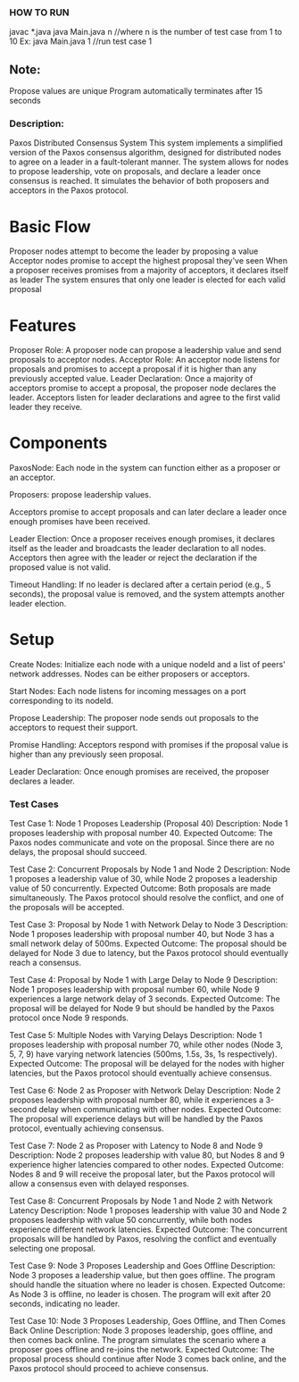 ### HOW TO RUN
javac *.java
java Main.java n //where n is the number of test case from 1 to 10
Ex: java Main.java 1 //run test case 1

## Note: 
Propose values are unique
Program automatically terminates after 15 seconds

### Description:

Paxos Distributed Consensus System
This system implements a simplified version of the Paxos consensus algorithm, designed for distributed nodes to 
agree on a leader in a fault-tolerant manner. The system allows for nodes to propose leadership, vote on proposals, and 
declare a leader once consensus is reached. It simulates the behavior of both proposers and acceptors in the Paxos protocol.

# Basic Flow
Proposer nodes attempt to become the leader by proposing a value
Acceptor nodes promise to accept the highest proposal they've seen
When a proposer receives promises from a majority of acceptors, it declares itself as leader
The system ensures that only one leader is elected for each valid proposal

# Features
Proposer Role: A proposer node can propose a leadership value and send proposals to acceptor nodes.
Acceptor Role: An acceptor node listens for proposals and promises to accept a proposal if it is higher 
than any previously accepted value.
Leader Declaration: Once a majority of acceptors promise to accept a proposal, the proposer node declares the leader. 
Acceptors listen for leader declarations and agree to the first valid leader they receive.

# Components
PaxosNode: Each node in the system can function either as a proposer or an acceptor.

Proposers: propose leadership values.

Acceptors promise to accept proposals and can later declare a leader once enough promises have been received.

Leader Election: Once a proposer receives enough promises, it declares itself as the leader and broadcasts the leader 
declaration to all nodes. Acceptors then agree with the leader or reject the declaration if the proposed value is not valid.

Timeout Handling: If no leader is declared after a certain period (e.g., 5 seconds), the proposal value is removed, 
and the system attempts another leader election.

# Setup
Create Nodes: Initialize each node with a unique nodeId and a list of peers' network addresses. 
Nodes can be either proposers or acceptors.

Start Nodes: Each node listens for incoming messages on a port corresponding to its nodeId.

Propose Leadership: The proposer node sends out proposals to the acceptors to request their support.

Promise Handling: Acceptors respond with promises if the proposal value is higher than any previously seen proposal.

Leader Declaration: Once enough promises are received, the proposer declares a leader.


### Test Cases

Test Case 1: Node 1 Proposes Leadership (Proposal 40)
Description: Node 1 proposes leadership with proposal number 40.
Expected Outcome: The Paxos nodes communicate and vote on the proposal. 
Since there are no delays, the proposal should succeed.

Test Case 2: Concurrent Proposals by Node 1 and Node 2
Description: Node 1 proposes a leadership value of 30, while Node 2 proposes a leadership value of 50 concurrently.
Expected Outcome: Both proposals are made simultaneously. The Paxos protocol should resolve the conflict, 
and one of the proposals will be accepted.

Test Case 3: Proposal by Node 1 with Network Delay to Node 3
Description: Node 1 proposes leadership with proposal number 40, but Node 3 has a small network delay of 500ms.
Expected Outcome: The proposal should be delayed for Node 3 due to latency,
 but the Paxos protocol should eventually reach a consensus.

Test Case 4: Proposal by Node 1 with Large Delay to Node 9
Description: Node 1 proposes leadership with proposal number 60, 
while Node 9 experiences a large network delay of 3 seconds.
Expected Outcome: The proposal will be delayed for Node 9 but should be handled by the Paxos protocol once Node 9 responds.

Test Case 5: Multiple Nodes with Varying Delays
Description: Node 1 proposes leadership with proposal number 70, while other nodes (Node 3, 5, 7, 9) 
have varying network latencies (500ms, 1.5s, 3s, 1s respectively).
Expected Outcome: The proposal will be delayed for the nodes with higher latencies,
 but the Paxos protocol should eventually achieve consensus.

Test Case 6: Node 2 as Proposer with Network Delay
Description: Node 2 proposes leadership with proposal number 80, 
while it experiences a 3-second delay when communicating with other nodes.
Expected Outcome: The proposal will experience delays but will be handled by the Paxos protocol, 
eventually achieving consensus.

Test Case 7: Node 2 as Proposer with Latency to Node 8 and Node 9
Description: Node 2 proposes leadership with value 80, but Nodes 8 and 9 experience
higher latencies compared to other nodes.
Expected Outcome: Nodes 8 and 9 will receive the proposal later, but the Paxos protocol will 
allow a consensus even with delayed responses.

Test Case 8: Concurrent Proposals by Node 1 and Node 2 with Network Latency
Description: Node 1 proposes leadership with value 30 and Node 2 proposes leadership with value 50 concurrently, 
while both nodes experience different network latencies.
Expected Outcome: The concurrent proposals will be handled by Paxos, 
resolving the conflict and eventually selecting one proposal.

Test Case 9: Node 3 Proposes Leadership and Goes Offline
Description: Node 3 proposes a leadership value, but then goes offline.
The program should handle the situation where no leader is chosen.
Expected Outcome: As Node 3 is offline, no leader is chosen. The program will exit after 20 seconds, indicating no leader.

Test Case 10: Node 3 Proposes Leadership, Goes Offline, and Then Comes Back Online
Description: Node 3 proposes leadership, goes offline, and then comes back online. 
The program simulates the scenario where a proposer goes offline and re-joins the network.
Expected Outcome: The proposal process should continue after Node 3 comes back online, and the Paxos protocol 
should proceed to achieve consensus.
